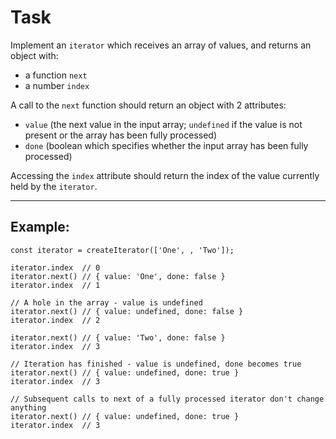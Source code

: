 # Task

Implement an `iterator` which receives an array of values, and returns an object with:
* a function `next`
* a number `index`

A call to the `next` function should return an object with 2 attributes:
* `value` (the next value in the input array; `undefined` if the value is not present or the array has been fully processed)
* `done` (boolean which specifies whether the input array has been fully processed)

Accessing the `index` attribute should return the index of the value currently held by the `iterator`.

___

## Example:

```
const iterator = createIterator(['One', , 'Two']);

iterator.index  // 0
iterator.next() // { value: 'One', done: false }
iterator.index  // 1
  
// A hole in the array - value is undefined
iterator.next() // { value: undefined, done: false }
iterator.index  // 2

iterator.next() // { value: 'Two', done: false }
iterator.index  // 3

// Iteration has finished - value is undefined, done becomes true
iterator.next() // { value: undefined, done: true }
iterator.index  // 3

// Subsequent calls to next of a fully processed iterator don't change anything
iterator.next() // { value: undefined, done: true }
iterator.index  // 3
```
